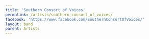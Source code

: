 ```yaml
---
title: 'Southern Consort of Voices'
permalink: /artists/southern_consort_of_voices/
facebook: 'https://www.facebook.com/SouthernConsortOfVoices/'
layout: band
parent: Artists
---
```

